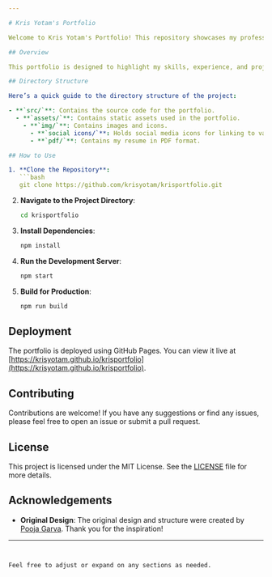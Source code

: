 ```yaml
---

# Kris Yotam's Portfolio

Welcome to Kris Yotam's Portfolio! This repository showcases my professional work and personal projects. 

## Overview

This portfolio is designed to highlight my skills, experience, and projects. The layout is clean and user-friendly, ensuring a great browsing experience.

## Directory Structure

Here’s a quick guide to the directory structure of the project:

- **`src/`**: Contains the source code for the portfolio.
  - **`assets/`**: Contains static assets used in the portfolio.
    - **`img/`**: Contains images and icons.
      - **`social icons/`**: Holds social media icons for linking to various profiles.
      - **`pdf/`**: Contains my resume in PDF format.

## How to Use

1. **Clone the Repository**:
   ```bash
   git clone https://github.com/krisyotam/krisportfolio.git
   ```

2. **Navigate to the Project Directory**:
   ```bash
   cd krisportfolio
   ```

3. **Install Dependencies**:
   ```bash
   npm install
   ```

4. **Run the Development Server**:
   ```bash
   npm start
   ```

5. **Build for Production**:
   ```bash
   npm run build
   ```

## Deployment

The portfolio is deployed using GitHub Pages. You can view it live at [https://krisyotam.github.io/krisportfolio](https://krisyotam.github.io/krisportfolio).

## Contributing

Contributions are welcome! If you have any suggestions or find any issues, please feel free to open an issue or submit a pull request.

## License

This project is licensed under the MIT License. See the [LICENSE](LICENSE) file for more details.

## Acknowledgements

- **Original Design**: The original design and structure were created by [Pooja Garva](https://github.com/poojagarva). Thank you for the inspiration!

---
```


Feel free to adjust or expand on any sections as needed.



